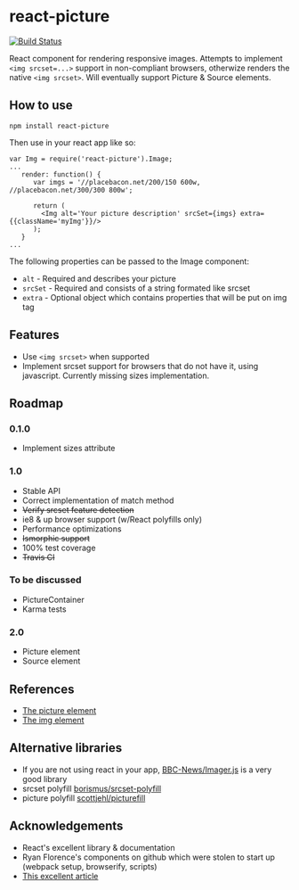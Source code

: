 # react-picture
[![Build Status](https://travis-ci.org/ldesplat/react-picture.svg?branch=master)](https://travis-ci.org/ldesplat/react-picture)

React component for rendering responsive images. Attempts to implement `<img srcset=...>` support in non-compliant browsers, otherwize renders the native `<img srcset>`. Will eventually support Picture & Source elements.

## How to use

```npm install react-picture```

Then use in your react app like so:

```
var Img = require('react-picture').Image;
...
   render: function() {
   	  var imgs = '//placebacon.net/200/150 600w, //placebacon.net/300/300 800w';

      return (
      	<Img alt='Your picture description' srcSet={imgs} extra={{className='myImg'}}/>
      );
   }
...
```

The following properties can be passed to the Image component:
- `alt` - Required and describes your picture
- `srcSet` - Required and consists of a string formated like srcset
- `extra` - Optional object which contains properties that will be put on img tag

## Features

- Use `<img srcset>` when supported
- Implement srcset support for browsers that do not have it, using javascript. Currently missing sizes implementation.

## Roadmap

### 0.1.0
- Implement sizes attribute

### 1.0
- Stable API
- Correct implementation of match method
- ~~Verify srcset feature detection~~
- ie8 & up browser support (w/React polyfills only)
- Performance optimizations
- ~~Ismorphic support~~
- 100% test coverage
- ~~Travis CI~~

### To be discussed
- PictureContainer
- Karma tests

### 2.0
- Picture element
- Source element

## References

- [The picture element](http://www.w3.org/html/wg/drafts/html/master/embedded-content.html#the-picture-element)
- [The img element](http://www.w3.org/html/wg/drafts/html/master/embedded-content.html#the-img-element)

## Alternative libraries

- If you are not using react in your app, [BBC-News/Imager.js](https://github.com/BBC-News/Imager.js) is a very good library
- srcset polyfill [borismus/srcset-polyfill](https://github.com/borismus/srcset-polyfill)
- picture polyfill [scottjehl/picturefill](https://github.com/scottjehl/picturefill)

## Acknowledgements

- React's excellent library & documentation
- Ryan Florence's components on github which were stolen to start up (webpack setup, browserify, scripts)
- [This excellent article](http://www.html5rocks.com/en/mobile/high-dpi/)
